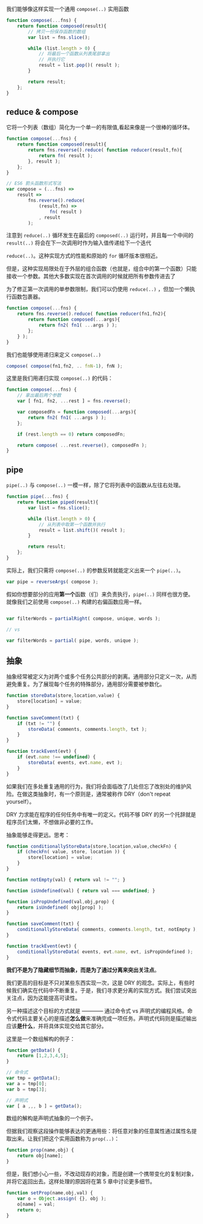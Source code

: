 我们能够像这样实现一个通用 `compose(..)` 实用函数

```javascript
function compose(...fns) {
	return function composed(result){
		// 拷贝一份保存函数的数组
		var list = fns.slice();

		while (list.length > 0) {
			// 将最后一个函数从列表尾部拿出
			// 并执行它
			result = list.pop()( result );
		}

		return result;
	};
}
```



## reduce & compose

它将一个列表（数组）简化为一个单一的有限值,看起来像是一个很棒的循环体。

```javascript
function compose(...fns) {
    return function composed(result){
        return fns.reverse().reduce( function reducer(result,fn){
            return fn( result );
        }, result );
    };
}

// ES6 箭头函数形式写法
var compose = (...fns) =>
    result =>
        fns.reverse().reduce(
            (result,fn) =>
                fn( result )
            , result
        );
```



注意到 `reduce(..)` 循环发生在最后的 `composed(..)` 运行时，并且每一个中间的 `result(..)` 将会在下一次调用时作为输入值传递给下一个迭代

`reduce(..)`。这种实现方式的性能和原始的 `for` 循环版本很相近。

但是，这种实现局限处在于外层的组合函数（也就是，组合中的第一个函数）只能接收一个参数。其他大多数实现在首次调用的时候就把所有参数传进去了

为了修正第一次调用的单参数限制，我们可以仍使用 `reduce(..)` ，但加一个懒执行函数包裹器。

```javascript
function compose(...fns) {
    return fns.reverse().reduce( function reducer(fn1,fn2){
        return function composed(...args){
            return fn2( fn1( ...args ) );
        };
    } );
}
```

我们也能够使用递归来定义 `compose(..)`

```javascript
compose( compose(fn1,fn2, .. fnN-1), fnN );
```

这里是我们用递归实现 `compose(..)` 的代码：

```javascript
function compose(...fns) {
    // 拿出最后两个参数
    var [ fn1, fn2, ...rest ] = fns.reverse();

    var composedFn = function composed(...args){
        return fn2( fn1( ...args ) );
    };

    if (rest.length == 0) return composedFn;

    return compose( ...rest.reverse(), composedFn );
}
```



## pipe

`pipe(..)` 与 `compose(..)` 一模一样，除了它将列表中的函数从左往右处理。

```javascript
function pipe(...fns) {
    return function piped(result){
        var list = fns.slice();

        while (list.length > 0) {
            // 从列表中取第一个函数并执行
            result = list.shift()( result );
        }

        return result;
    };
}
```

实际上，我们只需将 `compose(..)` 的参数反转就能定义出来一个 `pipe(..)`。

```javascript
var pipe = reverseArgs( compose );
```

假如你想要部分的应用**第一个**函数（们）来负责执行，`pipe(..)` 同样也很方便。就像我们之前使用 `compose(..)` 构建的右偏函数应用一样。

```javascript

var filterWords = partialRight( compose, unique, words );

// vs

var filterWords = partial( pipe, words, unique );
```



## 抽象

抽象经常被定义为对两个或多个任务公共部分的剥离。通用部分只定义一次，从而避免重复。为了展现每个任务的特殊部分，通用部分需要被参数化。

```javascript
function storeData(store,location,value) {
    store[location] = value;
}

function saveComment(txt) {
    if (txt != "") {
        storeData( comments, comments.length, txt );
    }
}

function trackEvent(evt) {
    if (evt.name !== undefined) {
        storeData( events, evt.name, evt );
    }
}
```



如果我们在多处重复通用的行为，我们将会面临改了几处但忘了改别处的维护风险。在做这类抽象时，有一个原则是，通常被称作 DRY（don't repeat yourself）。

DRY 力求能在程序的任何任务中有唯一的定义。代码不够 DRY 的另一个托辞就是程序员们太懒，不想做非必要的工作。

抽象能够走得更远。思考：

```javascript
function conditionallyStoreData(store,location,value,checkFn) {
    if (checkFn( value, store, location )) {
        store[location] = value;
    }
}

function notEmpty(val) { return val != ""; }

function isUndefined(val) { return val === undefined; }

function isPropUndefined(val,obj,prop) {
    return isUndefined( obj[prop] );
}

function saveComment(txt) {
    conditionallyStoreData( comments, comments.length, txt, notEmpty );
}

function trackEvent(evt) {
    conditionallyStoreData( events, evt.name, evt, isPropUndefined );
}
```



**我们不是为了隐藏细节而抽象，而是为了通过分离来突出关注点**。

我们更高的目标是不只对某些东西实现一次，这是 DRY 的观念。实际上，有些时候我们确实在代码中不断重复。于是，我们寻求更分离的实现方式。我们尝试突出关注点，因为这能提高可读性。

另一种描述这个目标的方式就是 ———— 通过命令式 vs 声明式的编程风格。命令式代码主要关心的是描述**怎么做**来准确完成一项任务。声明式代码则是描述输出应该**是什么**，并将具体实现交给其它部分。

这里是一个数组解构的例子：

```javascript
function getData() {
    return [1,2,3,4,5];
}

// 命令式
var tmp = getData();
var a = tmp[0];
var b = tmp[3];

// 声明式
var [ a ,,, b ] = getData();
```

数组的解构是声明式抽象的一个例子。

但据我们观察这段操作能够表达的更通用些：将任意对象的任意属性通过属性名提取出来。让我们把这个实用函数称为 `prop(..)`：

```javascript
function prop(name,obj) {
	return obj[name];
}
```

但是，我们想小心一些，不改动现存的对象，而是创建一个携带变化的复制对象，并将它返回出去。这样处理的原因将在第 5 章中讨论更多细节。

```javascript
function setProp(name,obj,val) {
	var o = Object.assign( {}, obj );
	o[name] = val;
	return o;
}
```

